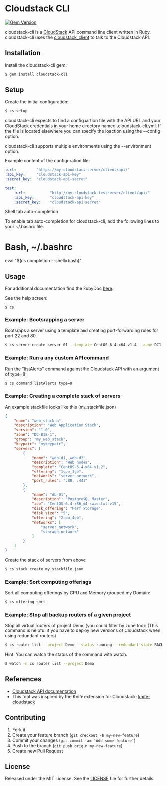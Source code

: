 # Cloudstack CLI

[![Gem Version](https://badge.fury.io/rb/cloudstack-cli.png)](http://badge.fury.io/rb/cloudstack-cli)

cloudstack-cli is a [CloudStack](http://cloudstack.apache.org/) API command line client written in Ruby.
cloudstack-cli uses the [cloudstack_client](https://github.com/niwo/cloudstack_client) to talk to the Cloudstack API.

## Installation

Install the cloudstack-cli gem:

```bash
$ gem install cloudstack-cli
```

## Setup

Create the initial configuration:

```bash
$ cs setup
```

cloudstack-cli expects to find a configuartion file with the API URL and your CloudStack credentials in your home directory named .cloudstack-cli.yml. If the file is located elsewhere you can specify the loaction using the --config option.

cloudstack-cli supports multiple environments using the --environment option.

Example content of the configuration file:

```yaml
:url:         "https://my-cloudstack-server/client/api/"
:api_key:     "cloudstack-api-key"
:secret_key:  "cloudstack-api-secret"

test:
    :url:           "http://my-cloudstack-testserver/client/api/"
    :api_key:       "cloudstack-api-key"
    :secret_key:    "cloudstack-api-secret"
```

Shell tab auto-completion

To enable tab auto-completion for cloudstack-cli, add the following lines to your ~/.bashrc file.

# Bash, ~/.bashrc
eval "$(cs completion --shell=bash)"

## Usage

For additional documentation find the RubyDoc [here](http://rubydoc.info/gems/cloudstack-cli/).

See the help screen:

```bash
$ cs
```

### Example: Bootsrapping a server

Bootsraps a server using a template and creating port-forwarding rules for port 22 and 80.

```bash
$ cs server create server-01 --template CentOS-6.4-x64-v1.4 --zone DC1 --offering 1cpu_1gb --port-rules :22 :80
```

### Example: Run a any custom API command

Run the "listAlerts" command against the Cloudstack API with an argument of type=8:

```bash
$ cs command listAlerts type=8
```

### Example: Creating a complete stack of servers

An example stackfile looks like this (my_stackfile.json)

```json
{
    "name": "web_stack-a",
    "description": "Web Application Stack",
    "version": "1.0",
    "zone": "DC-BIE-1",
    "group": "my_web_stack",
    "keypair": "mykeypair",
    "servers": [
        {
            "name": "web-d1, web-d2",
            "description": "Web nodes",
            "template": "CentOS-6.4-x64-v1.2",
            "offering": "1cpu_1gb",
            "networks": "server_network",
            "port_rules": ":80, :443"
        },
        {
            "name": "db-01",
            "description": "PostgreSQL Master",
            "iso": "CentOS-6.4-x86_64-swisstxt-v15",
            "disk_offering": "Perf Storage",
            "disk_size": "5",
            "offering": "2cpu_4gb",
            "networks": [
                "server_network",
                "storage_network"
            ]
        }
    ]
}
```

Create the stack of servers from above:

```bash
$ cs stack create my_stackfile.json
```

### Example: Sort computing offerings

Sort all computing offerings by CPU and Memory grouped my Domain:

```bash
$ cs offering sort
```

### Example: Stop all backup routers of a given project

Stop all virtual routers of project Demo (you could filter by zone too):
(This command is helpful if you have to deploy new versions of Cloudstack when using redundant routers)

```bash
$ cs router list --project Demo --status running --redundant-state BACKUP --command stop
````

Hint: You can watch the status of the command with watch.

```bash
$ watch -n cs router list --project Demo
```


## References
-  [Cloudstack API documentation](http://cloudstack.apache.org/docs/api/)
-  This tool was inspired by the Knife extension for Cloudstack: [knife-cloudstack](https://github.com/CloudStack-extras/knife-cloudstack)


## Contributing

1. Fork it
2. Create your feature branch (`git checkout -b my-new-feature`)
3. Commit your changes (`git commit -am 'Add some feature'`)
4. Push to the branch (`git push origin my-new-feature`)
5. Create new Pull Request


## License

Released under the MIT License. See the [LICENSE](https://raw.github.com/niwo/cloudstack-cli/master/LICENSE.txt) file for further details.
